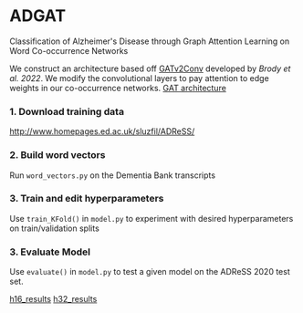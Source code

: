 # ADGAT
Classification of Alzheimer's Disease through Graph Attention Learning on Word Co-occurrence Networks

We construct an architecture based off [GATv2Conv](https://github.com/tech-srl/how_attentive_are_gats) developed by _Brody et al. 2022_. We modify the convolutional layers to pay attention to edge weights in our co-occurrence networks.
[GAT architecture](images/GATarchitecture.png)

### 1. Download training data
http://www.homepages.ed.ac.uk/sluzfil/ADReSS/

### 2. Build word vectors
Run `word_vectors.py` on the Dementia Bank transcripts

### 3. Train and edit hyperparameters
Use `train_KFold()` in `model.py` to experiment with desired hyperparameters on train/validation splits

### 3. Evaluate Model
Use `evaluate()` in `model.py` to test a given model on the ADReSS 2020 test set.


[h16_results](images/h16.png)
[h32_results](images/h32.png)
